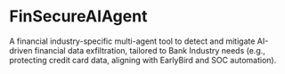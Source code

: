 # FinSecureAIAgent
A financial industry-specific multi-agent tool to detect and mitigate AI-driven financial data exfiltration, tailored to Bank Industry needs (e.g., protecting credit card data, aligning with EarlyBird and SOC automation).
